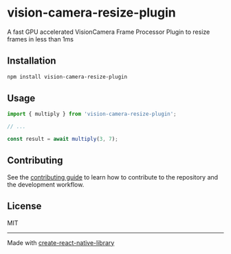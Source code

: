 # vision-camera-resize-plugin

A fast GPU accelerated VisionCamera Frame Processor Plugin to resize frames in less than 1ms

## Installation

```sh
npm install vision-camera-resize-plugin
```

## Usage

```js
import { multiply } from 'vision-camera-resize-plugin';

// ...

const result = await multiply(3, 7);
```

## Contributing

See the [contributing guide](CONTRIBUTING.md) to learn how to contribute to the repository and the development workflow.

## License

MIT

---

Made with [create-react-native-library](https://github.com/callstack/react-native-builder-bob)

